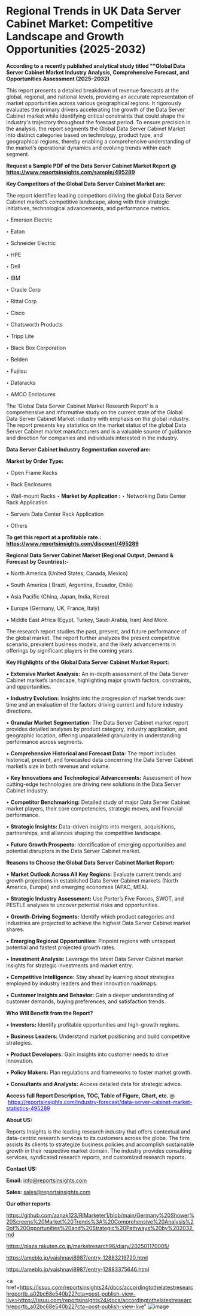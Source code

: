 # Regional Trends in UK Data Server Cabinet Market: Competitive Landscape and Growth Opportunities (2025-2032)

<strong>According to a recently published analytical study titled ""Global Data Server Cabinet Market Industry Analysis, Comprehensive Forecast, and Opportunities Assessment (2025–2032)</strong>

This report presents a detailed breakdown of revenue forecasts at the global, regional, and national levels, providing an accurate representation of market opportunities across various geographical regions. It rigorously evaluates the primary drivers accelerating the growth of the Data Server Cabinet market while identifying critical constraints that could shape the industry's trajectory throughout the forecast period. To ensure precision in the analysis, the report segments the Global Data Server Cabinet Market into distinct categories based on technology, product type, and geographical regions, thereby enabling a comprehensive understanding of the market’s operational dynamics and evolving trends within each segment.

<strong>Request a Sample PDF of the Data Server Cabinet Market Report </strong><strong>@<a href=https://www.reportsinsights.com/sample/495289 style=color:#0000ff;> https://www.reportsinsights.com/sample/495289</a></strong></font>

<strong>Key Competitors of the Global Data Server Cabinet Market are:</strong>

The report identifies leading competitors driving the global Data Server Cabinet market’s competitive landscape, along with their strategic initiatives, technological advancements, and performance metrics.

‣ Emerson Electric

‣ Eaton

‣ Schneider Electric

‣ HPE

‣ Dell

‣ IBM

‣ Oracle Corp

‣ Rittal Corp

‣ Cisco

‣ Chatsworth Products

‣ Tripp Lite

‣ Black Box Corporation

‣ Belden

‣ Fujitsu

‣ Dataracks

‣ AMCO Enclosures

The ‘Global Data Server Cabinet Market Research Report’ is a comprehensive and informative study on the current state of the Global Data Server Cabinet Market industry with emphasis on the global industry. The report presents key statistics on the market status of the global Data Server Cabinet market manufacturers and is a valuable source of guidance and direction for companies and individuals interested in the industry.

<strong>Data Server Cabinet Industry Segmentation covered are:</strong>

<strong>Market by Order Type: </strong>

‣ Open Frame Racks

‣ Rack Enclosures

‣ Wall-mount Racks
‣ 
<strong>Market by Application :</strong>
‣ Networking Data Center Rack Application

‣ Servers Data Center Rack Application

‣ Others

<strong>To get this report at a profitable rate.: <a href=https://www.reportsinsights.com/discount/495289 style=color:#0000ff;>https://www.reportsinsights.com/discount/495289</a></strong></font>

<strong>Regional Data Server Cabinet Market (Regional Output, Demand &amp; Forecast by Countries):-</strong>

• North America (United States, Canada, Mexico)

• South America ( Brazil, Argentina, Ecuador, Chile)

• Asia Pacific (China, Japan, India, Korea)

• Europe (Germany, UK, France, Italy)

• Middle East Africa (Egypt, Turkey, Saudi Arabia, Iran) And More.

The research report studies the past, present, and future performance of the global market. The report further analyzes the present competitive scenario, prevalent business models, and the likely advancements in offerings by significant players in the coming years.

<strong>Key Highlights of the Global Data Server Cabinet Market Report:</strong>

• <strong>Extensive Market Analysis:</strong> An in-depth assessment of the Data Server Cabinet market’s landscape, highlighting major growth factors, constraints, and opportunities.

• <strong>Industry Evolution:</strong> Insights into the progression of market trends over time and an evaluation of the factors driving current and future industry directions.

• <strong>Granular Market Segmentation:</strong> The Data Server Cabinet market report provides detailed analyses by product category, industry application, and geographic location, offering unparalleled granularity in understanding performance across segments.

• <strong>Comprehensive Historical and Forecast Data:</strong> The report includes historical, present, and forecasted data concerning the Data Server Cabinet market’s size in both revenue and volume.

• <strong>Key Innovations and Technological Advancements:</strong> Assessment of how cutting-edge technologies are driving new solutions in the Data Server Cabinet industry.

• <strong>Competitor Benchmarking:</strong> Detailed study of major Data Server Cabinet market players, their core competencies, strategic moves, and financial performance.

• <strong>Strategic Insights:</strong> Data-driven insights into mergers, acquisitions, partnerships, and alliances shaping the competitive landscape.

• <strong>Future Growth Prospects:</strong> Identification of emerging opportunities and potential disruptors in the Data Server Cabinet market.

<strong>Reasons to Choose the Global Data Server Cabinet Market Report:</strong>

• <strong>Market Outlook Across All Key Regions:</strong> Evaluate current trends and growth projections in established Data Server Cabinet markets (North America, Europe) and emerging economies (APAC, MEA).

• <strong>Strategic Industry Assessment:</strong> Use Porter’s Five Forces, SWOT, and PESTLE analyses to uncover potential risks and opportunities.

• <strong>Growth-Driving Segments:</strong> Identify which product categories and industries are projected to achieve the highest Data Server Cabinet market shares.

• <strong>Emerging Regional Opportunities:</strong> Pinpoint regions with untapped potential and fastest projected growth rates.

• <strong>Investment Analysis:</strong> Leverage the latest Data Server Cabinet market insights for strategic investments and market entry.

• <strong>Competitive Intelligence:</strong> Stay ahead by learning about strategies employed by industry leaders and their innovation roadmaps.

• <strong>Customer Insights and Behavior:</strong> Gain a deeper understanding of customer demands, buying preferences, and satisfaction trends.

<strong>Who Will Benefit from the Report?</strong>

• <strong>Investors:</strong> Identify profitable opportunities and high-growth regions.

• <strong>Business Leaders:</strong> Understand market positioning and build competitive strategies.

• <strong>Product Developers:</strong> Gain insights into customer needs to drive innovation.

• <strong>Policy Makers:</strong> Plan regulations and frameworks to foster market growth.

• <strong>Consultants and Analysts:</strong> Access detailed data for strategic advice.
</ul>
<strong>Access full Report Description, TOC, Table of Figure, Chart, etc. </strong>@  <a href=https://reportsinsights.com/industry-forecast/data-server-cabinet-market-statistics-495289 style=color:#0000ff;>https://reportsinsights.com/industry-forecast/data-server-cabinet-market-statistics-495289</a></font>

<strong><strong>About US</strong>:</strong>

Reports Insights is the leading research industry that offers contextual and data-centric research services to its customers across the globe. The firm assists its clients to strategize business policies and accomplish sustainable growth in their respective market domain. The industry provides consulting services, syndicated research reports, and customized research reports.

<strong>Contact US:</strong>

<p class=""""><b>Email:</b> <a href=mailto:info@reportsinsights.com>info@reportsinsights.com</a></p>
<p class=""""><b>Sales:</b> <a href=mailto:sales@reportsinsights.com>sales@reportsinsights.com</a></p>

<strong>Our other reports</strong>

<a href=https://github.com/aanak123/RIMarketer1/blob/main/Germany%20Shower%20Screens%20Market%20Trends%3A%20Comprehensive%20Analysis%20of%20Opportunities%20and%20Strategic%20Pathways%20by%202032.md>https://github.com/aanak123/RIMarketer1/blob/main/Germany%20Shower%20Screens%20Market%20Trends%3A%20Comprehensive%20Analysis%20of%20Opportunities%20and%20Strategic%20Pathways%20by%202032.md</a>

<a href=https://plaza.rakuten.co.jp/marketresarch96/diary/202501170005/>https://plaza.rakuten.co.jp/marketresarch96/diary/202501170005/</a>

<a href=https://ameblo.jp/vaishnavi8987/entry-12883219720.html>https://ameblo.jp/vaishnavi8987/entry-12883219720.html</a>

<a href=https://ameblo.jp/vaishnavi8987/entry-12883375646.html>https://ameblo.jp/vaishnavi8987/entry-12883375646.html</a>

<a href=https://issuu.com/reportsinsights24/docs/accordingtothelatestresearchreportb_a02bc68e540b22?cta=post-publish-view-live>https://issuu.com/reportsinsights24/docs/accordingtothelatestresearchreportb_a02bc68e540b22?cta=post-publish-view-live</a>"
![image](https://github.com/user-attachments/assets/ac8e95d2-aa43-4acb-bd9c-c54b82db5647)
